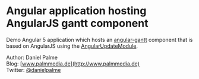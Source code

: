 # Angular application hosting AngularJS gantt component

Demo Angular 5 application which hosts an [angular-gantt](https://github.com/angular-gantt/angular-gantt) component that is based on AngularJS using the [AngularUpdateModule](https://angular.io/api/upgrade/static/UpgradeModule).


Author: Daniel Palme  
Blog: [www.palmmedia.de](http://www.palmmedia.de)  
Twitter: [@danielpalme](http://twitter.com/danielpalme)  

